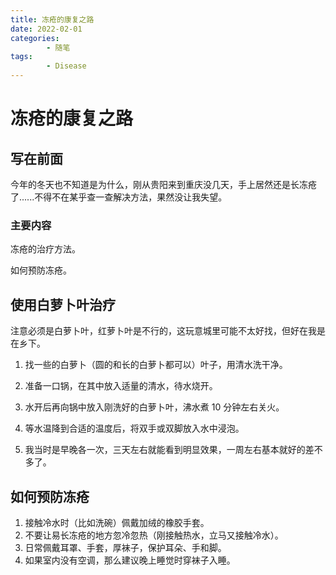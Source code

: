 ```yaml
---
title: 冻疮的康复之路
date: 2022-02-01
categories:
        - 随笔
tags:
        - Disease
---
```


# 冻疮的康复之路

## 写在前面

今年的冬天也不知道是为什么，刚从贵阳来到重庆没几天，手上居然还是长冻疮了......不得不在某乎查一查解决方法，果然没让我失望。

### 主要内容

冻疮的治疗方法。

如何预防冻疮。

## 使用白萝卜叶治疗

注意必须是白萝卜叶，红萝卜叶是不行的，这玩意城里可能不太好找，但好在我是在乡下。

1. 找一些的白萝卜（圆的和长的白萝卜都可以）叶子，用清水洗干净。

2. 准备一口锅，在其中放入适量的清水，待水烧开。

3. 水开后再向锅中放入刚洗好的白萝卜叶，沸水煮 10 分钟左右关火。

4. 等水温降到合适的温度后，将双手或双脚放入水中浸泡。

5. 我当时是早晚各一次，三天左右就能看到明显效果，一周左右基本就好的差不多了。

## 如何预防冻疮

1. 接触冷水时（比如洗碗）佩戴加绒的橡胶手套。
2. 不要让易长冻疮的地方忽冷忽热（刚接触热水，立马又接触冷水）。
3. 日常佩戴耳罩、手套，厚袜子，保护耳朵、手和脚。
5. 如果室内没有空调，那么建议晚上睡觉时穿袜子入睡。

